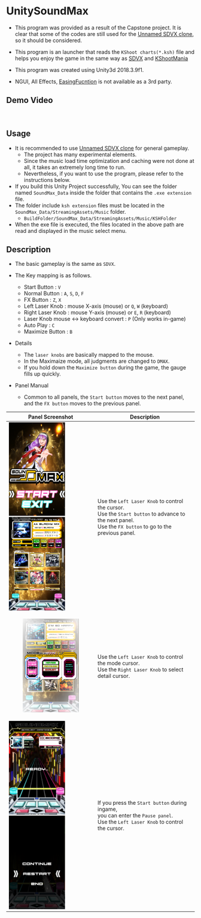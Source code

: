 # UnitySoundMax

* This program was provided as a result of the Capstone project.
  It is clear that some of the codes are still used for the [Unnamed SDVX clone](https://github.com/Drewol/unnamed-sdvx-clone), so it should be considered.

* This program is an launcher that reads the `KShoot charts(*.ksh)` file and helps you enjoy the game in the same way as [SDVX](https://remywiki.com/What_is_SOUND_VOLTEX) and [KShootMania](https://www.kshootmania.com/)
* This program was created using Unity3d 2018.3.9f1.
* NGUI, All Effects, [EasingFucntion](https://gist.github.com/cjddmut/d789b9eb78216998e95c) is not available as a 3rd party.

## Demo Video

![]()

## Usage

* It is recommended to use [Unnamed SDVX clone](https://github.com/Drewol/unnamed-sdvx-clone) for general gameplay.
  * The project has many experimental elements.
  * Since the music load time optimization and caching were not done at all, it takes an extremely long time to run.
  * Nevertheless, if you want to use the program, please refer to the instructions below.
* If you build this Unity Project successfully, You can see the folder named `SoundMax_Data` inside the folder that contains the `.exe extension` file.
* The folder include `ksh extension` files must be located in the `SoundMax_Data/StreamingAssets/Music` folder.
  * `BuildFolder/SoundMax_Data/StreamingAssets/Music/KSHFolder`
* When the exe file is executed, the files located in the above path are read and displayed in the music select menu.

## Description

* The basic gameplay is the same as `SDVX`.

* The Key mapping is as follows.
  * Start Button : `V`
  * Normal Button : `A`, `S`, `D`, `F`
  * FX Button : `Z`, `X`
  * Left Laser Knob : mouse X-axis (mouse) or `Q`, `W` (keyboard)
  * Right Laser Knob : mouse Y-axis (mouse) or `E`, `R` (keyboard)
  * Laser Knob mouse <-> keyboard convert : `P` (Only works in-game)
  * Auto Play : `C`
  * Maximize Button : `B`
* Details
  * The `laser knobs` are basically mapped to the mouse.
  * In the Maximaize mode, all judgments are changed to `DMAX`.
  * If you hold down the `Maximize button` during the game, the gauge fills up quickly.
* Panel Manual
  * Common to all panels, the `Start button` moves to the next panel, and the `FX button` moves to the previous panel.
  
| Panel Screenshot | Description  |
| ----- | ----- |
| <img src="img/intro.png" width="150px" height="250px"><img src="img/select.png" width="150px" height="250px"> | Use the `Left Laser Knob` to control the cursor. <br> Use the `Start button` to advance to the next panel. <br> Use the `FX button` to go to the previous panel. |
| <p align="center"><img src="img/option.png" width="150px" height="250px"></p> | Use the `Left Laser Knob` to control the mode cursor. <br> Use the `Right Laser Knob` to select detail cursor. |
| <img src="img/ingame.png" width="150px" height="250px"><img src="img/pause.png" width="150px" height="250px"> | If you press the `Start button` during ingame, <br> you can enter the `Pause panel`. <br> Use the `Left Laser Knob` to control the cursor. |